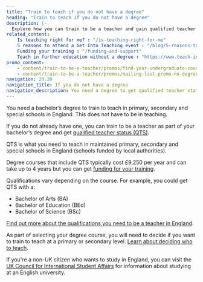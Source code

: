 ```yaml
---
title: "Train to teach if you do not have a degree"
heading: "Train to teach if you do not have a degree"
description: |-
  Explore how you can train to be a teacher and gain qualified teacher status (QTS) if you don’t have a degree.
related_content:
    Is teaching right for me? : "/is-teaching-right-for-me"
    5 reasons to attend a Get Into Teaching event : "/blog/5-reasons-to-attend-a-get-into-teaching-event"
    Funding your training : "/funding-and-support"
    Teach in further education without a degree : "https://www.teach-in-further-education.campaign.gov.uk"
promo_content:
    - content/train-to-be-a-teacher/promos/find-your-undergraduate-course
    - content/train-to-be-a-teacher/promos/mailing-list-promo-no-degree
navigation: 20.20
navigation_title: If you do not have a degree
navigation_description: You need a degree to get qualified teacher status (QTS). If you're not already studying for one, find out more about undergraduate degree courses.
---
```


You need a bachelor’s degree to train to teach in primary, secondary and special schools in England. This does not have to be in teaching.

If you do not already have one, you can train to be a teacher as part of your bachelor’s degree and get [qualified teacher status (QTS)](/what-is-qts).

QTS is what you need to teach in maintained primary, secondary and special schools in England (schools funded by local authorities).

Degree courses that include QTS typically cost £9,250 per year and can take up to 4 years but you can get [funding for your training](/funding-and-support).

Qualifications vary depending on the course. For example, you could get QTS with a:

- Bachelor of Arts (BA)
- Bachelor of Education (BEd)
- Bachelor of Science (BSc)

[Find out more about the qualifications you need to be a teacher in England](/is-teaching-right-for-me/qualifications-you-need-to-teach).

As part of selecting your degree course, you will need to decide if you want to train to teach at a primary or secondary level. [Learn about deciding who to teach](/train-to-be-a-teacher/who-do-you-want-to-teach).

If you're a non-UK citizen who wants to study in England, you can visit the [UK Council for International Student Affairs](https://www.ukcisa.org.uk/) for information about studying at an English university.
